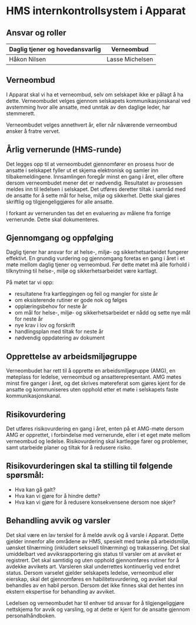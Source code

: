 <!--
Apparat company repository (c) by Håkon Nilsen, et.al.

Apparat company repository is licensed under a
Creative Commons Attribution 4.0 International License.

You should have received a copy of the license along with this
work. If not, see <http://creativecommons.org/licenses/by/4.0/>.
-->
# HMS internkontrollsystem i Apparat

## Ansvar og roller
|Daglig tjener og hovedansvarlig|Verneombud|
|----|----|
|Håkon Nilsen|Lasse Michelsen|

## Verneombud
I Apparat skal vi ha et verneombud, selv om selskapet ikke er pålagt å ha dette. Verneombudet velges gjennom selskapets kommunikasjonskanal ved avstemming hvor alle ansatte, med unntak av den daglige leder, har stemmerett.

Verneombudet velges annethvert år, eller når nåværende verneombud ønsker å fratre vervet.

## Årlig vernerunde (HMS-runde)
Det legges opp til at verneombudet gjennomfører en prosess hvor de ansatte i selskapet fyller ut et skjema elektronisk og samler inn tilbakemeldingene. Innsamlingen foregår minst en gang i året, eller oftere dersom verneombudet mener det er nødvendig. Resultatet av prosessen meldes inn til ledelsen i selskapet. Det utføres deretter tiltak i samråd med de ansatte for å sette mål for helse, miljø og sikkerhet. Dette skal gjøres skriftlig og tilgjengeliggjøres for alle ansatte.

I forkant av vernerunden tas det en evaluering av målene fra forrige vernerunde. Dette skal dokumenteres.

## Gjennomgang og oppfølging
Daglig tjener har ansvar for at helse-, miljø- og sikkerhetsarbeidet fungerer effektivt. En grundig vurdering og gjennomgang foretas en gang i året i et møte mellom daglig tjener og verneombud. Før dette møtet må alle forhold i tilknytning til helse-, miljø og sikkerhetsarbeidet være kartlagt.

På møtet tar vi opp:
* resultatene fra kartleggingen og feil og mangler for siste år
* om eksisterende rutiner er gode nok og følges
* opplæringsbehov for neste år
* om mål for helse-, miljø- og sikkerhetsarbeidet er nådd og sette nye mål for neste år 
* nye krav i lov og forskrift
* handlingsplan med tiltak for neste år
* nødvendig oppdatering av dokument

## Opprettelse av arbeidsmiljøgruppe
Verneombudet har rett til å opprette en arbeidsmiljøgruppe (AMG), en møteplass for ledelse, verneombud og ansatterepresentant. AMG møtes minst fire ganger i året, og det skrives møtereferat som gjøres kjent for de ansatte og kommuniseres uten opphold etter et møte i selskapets faste kommunikasjonskanal.

## Risikovurdering
Det utføres risikovurdering en gang i året, enten på et AMG-møte dersom AMG er opprettet, i forbindelse med vernerunde, eller i et eget møte mellom verneombud og ledelse. Risikovurdering skal kartlegge farer og problemer, samt utarbeide planer og tiltak for å redusere risiko.

## Risikovurderingen skal ta stilling til følgende spørsmål:
* Hva kan gå galt?
* Hva kan vi gjøre for å hindre dette?
* Hva kan vi gjøre for å redusere konsekvensene dersom noe skjer?

## Behandling avvik og varsler
Det skal være en lav terskel for å melde avvik og å varsle i Apparat. Dette gjelder innenfor alle områdene av HMS, spesielt med tanke på arbeidsmiljø, uønsket tilnærming (inkludert seksuell tilnærming) og trakassering. Det skal umiddelbart ved avviksrapportering gis status til varsler om at avviket er registrert. Det skal samtidig og uten opphold gjennomføres rutiner for å avdekke avvikets art. Varsleren skal underrettes kontinuerlig ved endret status. Dersom varselet gjelder selskapets ledelse, verneombud eller eierskap, skal det gjennomføres en habilitetsvurdering, og avviket skal behandles av en habil person. Dersom det ikke finnes skal det hentes inn ekstern ekspertise for behandling av avviket.

Ledelsen og verneombudet har til enhver tid ansvar for å tilgjengeliggjøre nettskjema for avvik og varsling, og at dette er kjent for de ansatte gjennom personalhåndboken.
